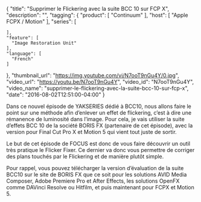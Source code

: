 {
  "title": "Supprimer le Flickering avec la suite BCC 10 sur FCP X",
  "description": "",
  "tagging": {
    "product": [
      "Continuum"
    ],
    "host": [
      "Apple FCPX / Motion"
    ],
    "series": [

    ],
    "feature": [
      "Image Restoration Unit"
    ],
    "language": [
      "French"
    ]
  },
  "thumbnail_url": "https://img.youtube.com/vi/N7ooT9nGu4Y/0.jpg",
  "video_url": "https://youtu.be/N7ooT9nGu4Y",
  "video_id": "N7ooT9nGu4Y",
  "video_name": "supprimer-le-flickering-avec-la-suite-bcc-10-sur-fcp-x",
  "date": "2016-08-02T12:51:00-04:00"
}

Dans ce nouvel épisode de YAKSERIES dédié à BCC10, nous allons faire le point
sur une méthode afin d’enlever un effet de flickering, c’est à dire une
rémanence de luminosité dans l’image. Pour cela, je vais utiliser la suite
d’effets BCC 10 de la société BORIS FX (partenaire de cet épisode), avec la
version pour Final Cut Pro X et Motion 5 qui vient tout juste de sortir.

Le but de cet épisode de FOCUS est donc de vous faire découvrir un outil très
pratique le Flicker Fixer. Ce dernier va donc vous permettre de corriger des
plans touchés par le Flickering et de manière plutôt simple.

Pour rappel, vous pouvez télécharger la version d’évaluation de la suite BCC10
sur le site de BORIS FX que ce soit pour les solutions AVID Media Composer,
Adobe Premiere Pro et After Effects, les solutions OpenFX comme DAVinci
Resolve ou Hitfilm, et puis maintenant pour FCPX et Motion 5.
